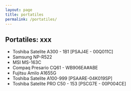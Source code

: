 ```yaml
---
layout: page
title: portatiles
permalink: /portatiles/
---
```

Portatiles: xxx
--- 

* Toshiba Satelite A300 - 1B1 [PSAJ4E - 00Q011C]
* Samsung NP-R522 
* MSI MS-163C 
* Compaq Presario CQ61  - WB906EA#ABE
* Fujitsu  Amilo A1655G
* Toshiba Satelite  A100-999 [PSAARE-04K019SP]
* Toshiba Satelite PRO  C50   - 153 [PSCG7E - 00P004CE]

